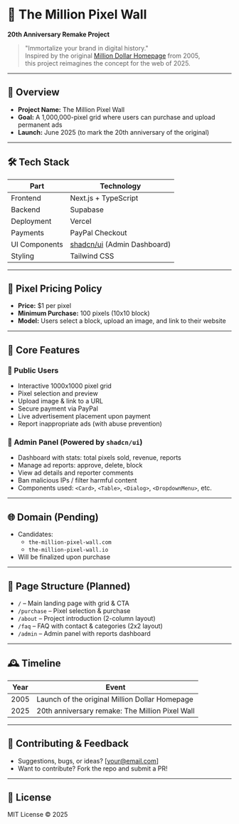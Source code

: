# 🧱 The Million Pixel Wall  
**20th Anniversary Remake Project**

> "Immortalize your brand in digital history."  
> Inspired by the original [Million Dollar Homepage](http://www.milliondollarhomepage.com/) from 2005,  
> this project reimagines the concept for the web of 2025.

---

## 📌 Overview

- **Project Name:** The Million Pixel Wall  
- **Goal:** A 1,000,000-pixel grid where users can purchase and upload permanent ads
- **Launch:** June 2025 (to mark the 20th anniversary of the original)

---

## 🛠 Tech Stack

| Part           | Technology                     |
|----------------|--------------------------------|
| Frontend       | Next.js + TypeScript           |
| Backend        | Supabase                       |
| Deployment     | Vercel                         |
| Payments       | PayPal Checkout                |
| UI Components  | [shadcn/ui](https://ui.shadcn.com) (Admin Dashboard) |
| Styling        | Tailwind CSS                   |

---

## 💸 Pixel Pricing Policy

- **Price:** $1 per pixel
- **Minimum Purchase:** 100 pixels (10x10 block)
- **Model:** Users select a block, upload an image, and link to their website

---

## 🎯 Core Features

### 🔹 Public Users
- Interactive 1000x1000 pixel grid
- Pixel selection and preview
- Upload image & link to a URL
- Secure payment via PayPal
- Live advertisement placement upon payment
- Report inappropriate ads (with abuse prevention)

### 🔸 Admin Panel (Powered by `shadcn/ui`)
- Dashboard with stats: total pixels sold, revenue, reports
- Manage ad reports: approve, delete, block
- View ad details and reporter comments
- Ban malicious IPs / filter harmful content
- Components used: `<Card>`, `<Table>`, `<Dialog>`, `<DropdownMenu>`, etc.

---

## 🌐 Domain (Pending)

- Candidates:
  - `the-million-pixel-wall.com`
  - `the-million-pixel-wall.io`
- Will be finalized upon purchase

---

## 🧩 Page Structure (Planned)

- `/` – Main landing page with grid & CTA
- `/purchase` – Pixel selection & purchase
- `/about` – Project introduction (2-column layout)
- `/faq` – FAQ with contact & categories (2x2 layout)
- `/admin` – Admin panel with reports dashboard

---

## 🕰 Timeline

| Year | Event                                     |
|------|-------------------------------------------|
| 2005 | Launch of the original Million Dollar Homepage |
| 2025 | 20th anniversary remake: The Million Pixel Wall |

---

## 🙌 Contributing & Feedback

- Suggestions, bugs, or ideas? [your@email.com]
- Want to contribute? Fork the repo and submit a PR!

---

## 🧾 License

MIT License © 2025
